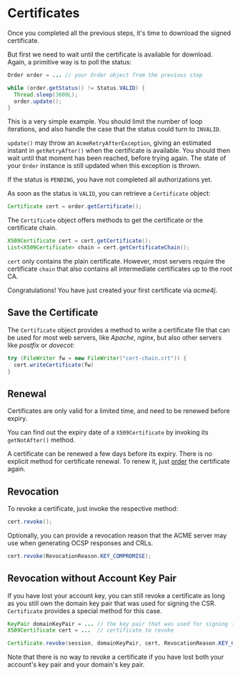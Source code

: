 # Certificates

Once you completed all the previous steps, it's time to download the signed certificate.

But first we need to wait until the certificate is available for download. Again, a primitive way is to poll the status:

```java
Order order = ... // your Order object from the previous step

while (order.getStatus() != Status.VALID) {
  Thread.sleep(3000L);
  order.update();
}
```

This is a very simple example. You should limit the number of loop iterations, and also handle the case that the status could turn to `INVALID`.

`update()` may throw an `AcmeRetryAfterException`, giving an estimated instant in `getRetryAfter()` when the certificate is available. You should then wait until that moment has been reached, before trying again. The state of your `Order` instance is still updated when this exception is thrown.

<div class="alert alert-info" role="alert">

If the status is `PENDING`, you have not completed all authorizations yet.
</div>

As soon as the status is `VALID`, you can retrieve a `Certificate` object:

```java
Certificate cert = order.getCertificate();
```

The `Certificate` object offers methods to get the certificate or the certificate chain.

```java
X509Certificate cert = cert.getCertificate();
List<X509Certificate> chain = cert.getCertificateChain();
```

`cert` only contains the plain certificate. However, most servers require the certificate `chain` that also contains all intermediate certificates up to the root CA.

Congratulations! You have just created your first certificate via _acme4j_.

## Save the Certificate

The `Certificate` object provides a method to write a certificate file that can be used for most web servers, like _Apache_, _nginx_, but also other servers like _postfix_ or _dovecot_:

```java
try (FileWriter fw = new FileWriter("cert-chain.crt")) {
  cert.writeCertificate(fw)
}
```

## Renewal

Certificates are only valid for a limited time, and need to be renewed before expiry.

<div class="alert alert-info" role="alert">

You can find out the expiry date of a `X509Certificate` by invoking its `getNotAfter()` method.
</div>

A certificate can be renewed a few days before its expiry. There is no explicit method for certificate renewal. To renew it, just [order](./order.html) the certificate again.

## Revocation

To revoke a certificate, just invoke the respective method:

```java
cert.revoke();
```

Optionally, you can provide a revocation reason that the ACME server may use when generating OCSP responses and CRLs.

```java
cert.revoke(RevocationReason.KEY_COMPROMISE);
```

## Revocation without Account Key Pair

If you have lost your account key, you can still revoke a certificate as long as you still own the domain key pair that was used for signing the CSR. `Certificate` provides a special method for this case.

```java
KeyPair domainKeyPair = ... // the key pair that was used for signing the CSR
X509Certificate cert = ...  // certificate to revoke

Certificate.revoke(session, domainKeyPair, cert, RevocationReason.KEY_COMPROMISE);
```

Note that there is no way to revoke a certificate if you have lost both your account's key pair and your domain's key pair.

